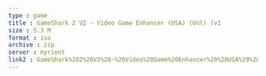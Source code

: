 ```yaml
---
type : game
title : GameShark 2 V2 - Video Game Enhancer (USA) (Unl) (v1
size : 5.3 M
format : iso
archive : zip
server : myrient
link2 : GameShark%202%20V2%20-%20Video%20Game%20Enhancer%20%28USA%29%20%28Unl%29%20%28v1.99d%29
---
```

